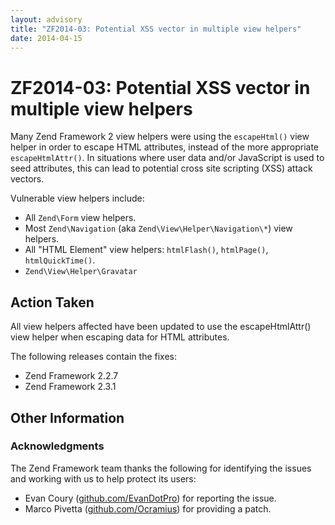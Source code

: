 ```yaml
---
layout: advisory
title: "ZF2014-03: Potential XSS vector in multiple view helpers"
date: 2014-04-15
---
```


# ZF2014-03: Potential XSS vector in multiple view helpers

Many Zend Framework 2 view helpers were using the `escapeHtml()` view helper in
order to escape HTML attributes, instead of the more appropriate
`escapeHtmlAttr()`. In situations where user data and/or JavaScript is used to
seed attributes, this can lead to potential cross site scripting (XSS) attack
vectors.

Vulnerable view helpers include:

- All `Zend\Form` view helpers.
- Most `Zend\Navigation` (aka `Zend\View\Helper\Navigation\*`) view helpers.
- All "HTML Element" view helpers: `htmlFlash()`, `htmlPage()`, `htmlQuickTime()`.
- `Zend\View\Helper\Gravatar`

## Action Taken

All view helpers affected have been updated to use the escapeHtmlAttr() view
helper when escaping data for HTML attributes.

The following releases contain the fixes:

- Zend Framework 2.2.7
- Zend Framework 2.3.1

## Other Information

### Acknowledgments

The Zend Framework team thanks the following for identifying the issues and
working with us to help protect its users:

- Evan Coury ([github.com/EvanDotPro](https://github.com/EvanDotPro)) for
  reporting the issue.
- Marco Pivetta ([github.com/Ocramius](https://github.com/Ocramius)) for
  providing a patch.
